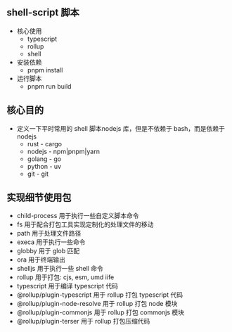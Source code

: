 ## shell-script 脚本
* 核心使用
    * typescript
    * rollup
    * shell
* 安装依赖
    * pnpm install
* 运行脚本
    * pnpm run build

## 核心目的
* 定义一下平时常用的 shell 脚本nodejs 库，但是不依赖于 bash，而是依赖于 nodejs
    * rust - cargo 
    * nodejs - npm|pnpm|yarn
    * golang - go
    * python - uv
    * git - git

## 实现细节使用包
* child-process 用于执行一些自定义脚本命令
* fs 用于配合打包工具实现定制化的处理文件的移动
* path 用于处理文件路径
* execa 用于执行一些命令
* globby 用于 glob 匹配
* ora 用于终端输出
* shelljs 用于执行一些 shell 命令
* rollup 用于打包: cjs, esm, umd iife
* typescript 用于编译 typescript 代码
* @rollup/plugin-typescript 用于 rollup 打包 typescript 代码
* @rollup/plugin-node-resolve 用于 rollup 打包 node 模块
* @rollup/plugin-commonjs 用于 rollup 打包 commonjs 模块
* @rollup/plugin-terser 用于 rollup 打包压缩代码